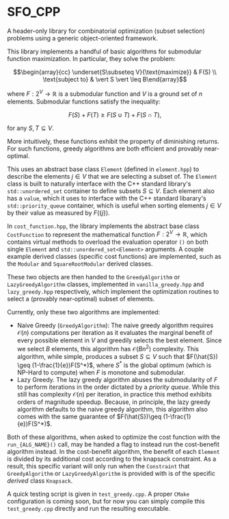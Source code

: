 # SFO_CPP
A header-only library for combinatorial optimization (subset selection) problems using a generic object-oriented framework.

This library implements a handful of basic algorithms for submodular function maximization.  In particular, they solve the problem:

 ```math
\begin{array}{cc} \underset{S\subseteq V}{\text{maximize}} & F(S) \\ \text{subject to} & \vert S \vert \leq B\end{array}
```

where $F:2^V\to\mathbb{R}$ is a submodular function and $V$ is a ground set of $n$ elements.  Submodular functions satisfy the inequality:

$$ F(S) + F(T) \geq F(S\cup T) + F(S\cap T), $$

for any $S, T \subseteq V$.

More intuitively, these functions exhibit the property of diminishing returns.  For such functions, greedy algorithms are both efficient and provably near-optimal.

This uses an abstract base class `Element` (defined in `element.hpp`) to describe the elements $j\in V$ that we are selecting a subset of.  The `Element` class is built to naturally interface with the C++ standard library's `std::unordered_set` container to define subsets $S\subseteq V$.  Each element also has a `value`, which it uses to interface with the C++ standard libarary's `std::priority_queue` container, which is useful when sorting elements $j \in V$ by their value as measured by $F\left(\{j\}\right)$.

In `cost_function.hpp`, the library implements the abstract base class `CostFunction` to represent the mathematical function $F:2^V\to\mathbb{R}$, which contains virtual methods to overload the evaluation operator `()` on both single `Element` and `std::unordered_set<Element>` arguments.  A couple example derived classes (specific cost functions) are implemented, such as the `Modular` and `SquareRootModular` derived classes.

These two objects are then handed to the `GreedyAlgorithm` or `LazyGreedyAlgorithm` classes, implemented in `vanilla_greedy.hpp` and `lazy_greedy.hpp` respectively, which implement the optimization routines to select a (provably near-optimal) subset of elements.

Currently, only these two algorithms are implemented:

* Naive Greedy (`GreedyAlgorithm`):
    The naive greedy algorithm requires $\mathcal{O}(n)$ computations per iteration as it evaluates the marginal benefit of every possible element in $V$ and greedily selects the best element.  Since we select $B$ elements, this algorithm has $\mathcal{O}(Bn^2)$ complexity.  This algorithm, while simple, produces a subset $S\subseteq V$ such that $F(\hat{S}) \geq (1-\frac{1}{e})F(S^*)$, where $S^*$ is the global optimum (which is NP-Hard to compute) when $F$ is monotone and submodular.
* Lazy Greedy.
    The lazy greedy algorithm abuses the submodularity of $F$ to perform iterations in the order dictated by a _priority queue_.  While this still has complexity $\mathcal{O}(n)$ per iteration, in practice this method exhibits orders of magnitude speedup.  Because, in principle, the lazy greedy algorithm defaults to the naive greedy algorithm, this algorithm also comes with the same guarantee of $F(\hat{S})\geq (1-\frac{1}{e})F(S^*)$.

Both of these algorithms, when asked to optimize the cost function with the `run_{ALG_NAME}()` call, may be handed a flag to instead run the cost-benefit algorithm instead.  In the cost-benefit algorithm, the benefit of each `Element` is divided by its additional cost according to the knapsack constraint.  As a result, this specific variant will only run when the `Constraint` that `GreedyAlgorithm` or `LazyGreedyAlgorithm` is provided with is of the specific _derived_ class `Knapsack`.

A quick testing script is given in `test_greedy.cpp`.  A proper `CMake` configuration is coming soon, but for now you can simply compile this `test_greedy.cpp` directly and run the resulting executable.
